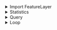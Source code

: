 <details>
<summary>Import FeatureLayer</summary>
  
```ruby
from arcgis.features import FeatureLayer #Import module
service_url = "URL" #Provide URL of feature layer
feature_layer = FeatureLayer(service_url) #Use above URL to load the feature layer
```

</details>

<details>
<summary>Statistics</summary>
  
```ruby
out_statistics = [{"statisticType": "count", "onStatisticField": "FIELD", "outStatisticFieldName": "count"}] #Type of statistic, which field, name of output
```

</details>

<details>
<summary>Query</summary>
  
```ruby
query_results = feature_layer.query(out_statistics=out_statistics, group_by_fields_for_statistics="FIELD") #Query the feature layer using out_statistics
```

</details>

<details>
<summary>Loop</summary>
  
```ruby
for feature in query_results: #Loop through each feature using query_results
    site = feature.get_value('Site') or 'Unknown' #Print string in FIELD
    count = feature.get_value('count') or 0 #Print count based on FIELD
```

</details>
